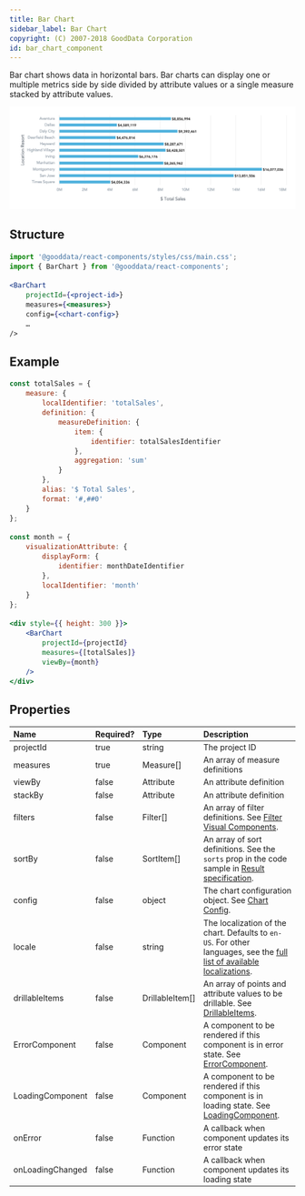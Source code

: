 ```yaml
---
title: Bar Chart
sidebar_label: Bar Chart
copyright: (C) 2007-2018 GoodData Corporation
id: bar_chart_component
---
```


Bar chart shows data in horizontal bars. Bar charts can display one or multiple metrics side by side divided by attribute values or a single measure stacked by attribute values.

![Bar Chart Component](assets/bar_chart.png "Bar Chart Component")

## Structure

```jsx
import '@gooddata/react-components/styles/css/main.css';
import { BarChart } from '@gooddata/react-components';

<BarChart
    projectId={<project-id>}
    measures={<measures>}
    config={<chart-config>}
    …
/>
```

## Example

```jsx
const totalSales = {
    measure: {
        localIdentifier: 'totalSales',
        definition: {
            measureDefinition: {
                item: {
                    identifier: totalSalesIdentifier
                },
                aggregation: 'sum'
            }
        },
        alias: '$ Total Sales',
        format: '#,##0'
    }
};

const month = {
    visualizationAttribute: {
        displayForm: {
            identifier: monthDateIdentifier
        },
        localIdentifier: 'month'
    }
};

<div style={{ height: 300 }}>
    <BarChart
        projectId={projectId}
        measures={[totalSales]}
        viewBy={month}
    />
</div>
```

## Properties

| Name | Required? | Type | Description |
| :--- | :--- | :--- | :--- |
| projectId | true | string | The project ID |
| measures | true | Measure[] | An array of measure definitions |
| viewBy | false | Attribute | An attribute definition |
| stackBy | false | Attribute | An attribute definition |
| filters | false | Filter[] | An array of filter definitions. See [Filter Visual Components](filter_visual_components.md). |
| sortBy | false | SortItem[] | An array of sort definitions. See the `sorts` prop in the code sample in [Result specification](result_specification.md#sorting). |
| config | false | object | The chart configuration object. See [Chart Config](chart_config.md). |
| locale | false | string | The localization of the chart. Defaults to `en-US`. For other languages, see the [full list of available localizations](https://github.com/gooddata/gooddata-react-components/tree/master/src/translations). |
| drillableItems | false | DrillableItem[] | An array of points and attribute values to be drillable. See [DrillableItems](drillable_item.md).|
| ErrorComponent | false | Component | A component to be rendered if this component is in error state. See [ErrorComponent](error_component.md).|
| LoadingComponent | false | Component | A component to be rendered if this component is in loading state. See [LoadingComponent](loading_component.md).|
| onError | false | Function | A callback when component updates its error state |
| onLoadingChanged | false | Function | A callback when component updates its loading state |

<!-- These internals are intentionally undocumented
| afterRender | false | Function | A callback after component is rendered |
| dataSource | false | DataSource class | A class that is used to resolve AFM |
| environment | false | string | An Internal property that changes behaviour in Analytical Designer and KPI Dashboards |
| height | false | number | Height of the component in pixels |
| pushData | false | Function | A callback after AFM is resolved |
-->

